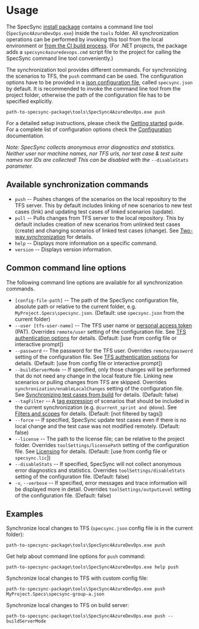 # Usage

The SpecSync [install package](installation.md) contains a command line tool \(`SpecSync4AzureDevOps.exe`\) inside the `tools` folder. All synchronization operations can be performed by invoking this tool from the local environment or [from the CI build process](important-concepts/synchronizing-test-cases-from-build.md). \(For .NET projects, the package adds a `specsync4azuredevops.cmd` script file to the project for calling the SpecSync command line tool conveniently.\)

The synchronization tool provides different commands. For synchronizing the scenarios to TFS, the `push` command can be used. The configuration options have to be provided in a [json configuration file](configuration/), called `specsync.json` by default. It is recommended to invoke the command line tool from the project folder, otherwise the path of the configuration file has to be specified explicitly.

```text
path-to-specsync-package\tools\SpecSync4AzureDevOps.exe push
```

For a detailed setup instructions, please check the [Getting started](getting-started/) guide. For a complete list of configuration options check the [Configuration](configuration/) documentation.

_Note: SpecSync collects anonymous error diagnostics and statistics. Neither user nor machine names, nor TFS urls, nor test case & test suite names nor IDs are collected! This can be disabled with the_ `--disableStats` _parameter._

## Available synchronization commands

* `push` -- Pushes changes of the scenarios on the local repository to the TFS server. This by default includes linking of new scenarios to new test cases \(link\) and updating test cases of linked scenarios \(update\).
* `pull` -- Pulls changes from TFS server to the local repository. This by default includes creation of new scenarios from unlinked test cases \(create\) and changing scenarios of linked test cases \(change\). See [Two-way synchronization](important-concepts/two-way-synchronization.md) for details.
* `help` -- Displays more information on a specific command.
* `version` -- Displays version information.

## Common command line options

The following command line options are available for all synchronization commands.

* `[config-file-path]` -- The path of the SpecSync configuration file, absolute path or relative to the current folder, e.g. `MyProject.Specs\specsync.json`. \(Default: use `specsync.json` from the current folder\) 
* `--user [tfs-user-name]` -- The TFS user name or [personal access token](https://docs.microsoft.com/en-us/azure/devops/organizations/accounts/use-personal-access-tokens-to-authenticate?view=vsts) \(PAT\). Overrides `remote/user` setting of the configuration file. See [TFS authentication options](important-concepts/tfs-authentication-options.md) for details. \(Default: \[use from config file or interactive prompt\]\)
* `--password` -- The password for the TFS user. Overrides `remote/password` setting of the configuration file. See [TFS authentication options](important-concepts/tfs-authentication-options.md) for details. \(Default: \[use from config file or interactive prompt\]\)
* `--buildServerMode` -- If specified, only those changes will be performed that do not need any change in the local feature file. Linking new scenarios or pulling changes from TFS are skipped. Overrides `synchronization/enableLocalChanges` setting of the configuration file. See [Synchronizing test cases from build](important-concepts/synchronizing-test-cases-from-build.md) for details. \(Default: false\) 
* `--tagFilter` -- A [tag expression](http://speclink.me/tagexpressions) of scenarios that should be included in the current synchronization \(e.g. `@current_sprint and @done`\). See [Filters and scopes](important-concepts/filters-and-scopes.md) for details. \(Default: \[not filtered by tags\]\) 
* `--force` -- If specified, SpecSync update test cases even if there is no local change and the test case was not modified remotely. \(Default: false\)
* `--license` -- The path to the license file; can be relative to the project folder. Overrides `toolSettings/licensePath` setting of the configuration file. See [Licensing](licensing.md) for details. \(Default: \[use from config file or `specsync.lic`\]\)
* `--disableStats` -- If specified, SpecSync will not collect anonymous error diagnostics and statistics. Overrides `toolSettings/disableStats` setting of the configuration file. \(Default: false\)
* `-v`, `--verbose` -- If specified, error messages and trace information will be displayed more in detail. Overrides `toolSettings/outputLevel` setting of the configuration file. \(Default: false\)

## Examples

Synchronize local changes to TFS \(`specsync.json` config file is in the current folder\):

```text
path-to-specsync-package\tools\SpecSync4AzureDevOps.exe push
```

Get help about command line options for `push` command:

```text
path-to-specsync-package\tools\SpecSync4AzureDevOps.exe help push
```

Synchronize local changes to TFS with custom config file:

```text
path-to-specsync-package\tools\SpecSync4AzureDevOps.exe push MyProject.Specs\specsync-group-a.json
```

Synchronize local changes to TFS on build server:

```text
path-to-specsync-package\tools\SpecSync4AzureDevOps.exe push --buildServerMode
```


